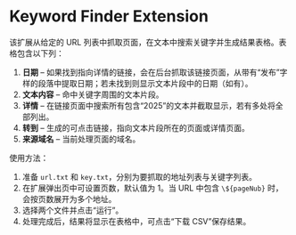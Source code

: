 # Keyword Finder Extension

该扩展从给定的 URL 列表中抓取页面，在文本中搜索关键字并生成结果表格。表格包含以下列：

1. **日期** – 如果找到指向详情的链接，会在后台抓取该链接页面，从带有“发布”字样的段落中提取日期；若未找到则显示文本片段中的日期（如有）。
2. **文本内容** – 命中关键字周围的文本片段。
3. **详情** – 在链接页面中搜索所有包含“2025”的文本并截取显示，若有多处将全部列出。
4. **转到** – 生成的可点击链接，指向文本片段所在的页面或详情页面。
5. **来源域名** – 当前处理页面的域名。

使用方法：

1. 准备 `url.txt` 和 `key.txt`，分别为要抓取的地址列表与关键字列表。
2. 在扩展弹出页中可设置页数，默认值为 1。当 URL 中包含 `\${pageNub}` 时，会按页数展开为多个地址。
3. 选择两个文件并点击“运行”。
4. 处理完成后，结果将显示在表格中，可点击“下载 CSV”保存结果。

